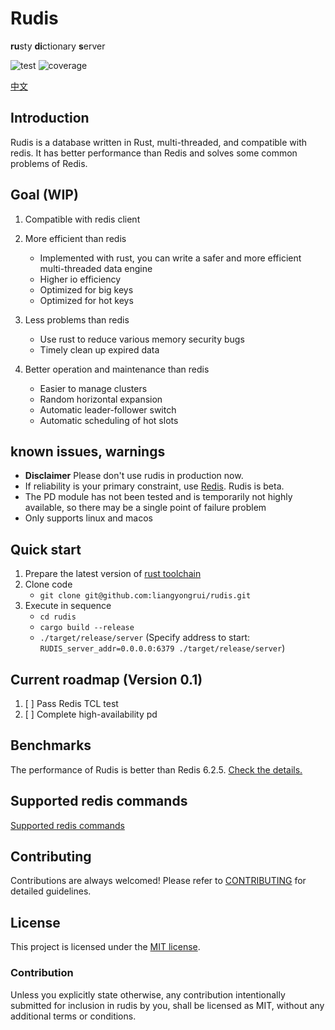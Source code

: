 # Rudis

**ru**sty **di**ctionary **s**erver

![test](https://github.com/liangyongrui/rudis/workflows/CI/badge.svg) ![coverage](https://codecov.io/gh/liangyongrui/rudis/branch/main/graph/badge.svg)

[中文](./readme-zh.md)

## Introduction

Rudis is a database written in Rust, multi-threaded, and compatible with redis. It has better performance than Redis and solves some common problems of Redis.

## Goal (WIP)

1. Compatible with redis client

1. More efficient than redis

   - Implemented with rust, you can write a safer and more efficient multi-threaded data engine
   - Higher io efficiency
   - Optimized for big keys
   - Optimized for hot keys

1. Less problems than redis

   - Use rust to reduce various memory security bugs
   - Timely clean up expired data

1. Better operation and maintenance than redis

   - Easier to manage clusters
   - Random horizontal expansion
   - Automatic leader-follower switch
   - Automatic scheduling of hot slots

## known issues, warnings

- **Disclaimer** Please don't use rudis in production now.
- If reliability is your primary constraint, use [Redis](https://redis.io/). Rudis is beta.
- The PD module has not been tested and is temporarily not highly available, so there may be a single point of failure problem
- Only supports linux and macos

## Quick start

1. Prepare the latest version of [rust toolchain](https://rustup.rs/)
1. Clone code
   - `git clone git@github.com:liangyongrui/rudis.git`
1. Execute in sequence
   - `cd rudis`
   - `cargo build --release`
   - `./target/release/server` (Specify address to start: `RUDIS_server_addr=0.0.0.0:6379 ./target/release/server`)

## Current roadmap (Version 0.1)

1. [ ] Pass Redis TCL test
1. [ ] Complete high-availability pd

## Benchmarks

The performance of Rudis is better than Redis 6.2.5.
[Check the details.](./docs/benchmark.md)

## Supported redis commands

[Supported redis commands](./docs/supported_redis_cmds.md)

## Contributing

Contributions are always welcomed! Please refer to [CONTRIBUTING](./CONTRIBUTING.md) for detailed guidelines.

## License

This project is licensed under the [MIT license](./LICENSE).

### Contribution

Unless you explicitly state otherwise, any contribution intentionally submitted for inclusion in rudis by you, shall be licensed as MIT, without any additional terms or conditions.
